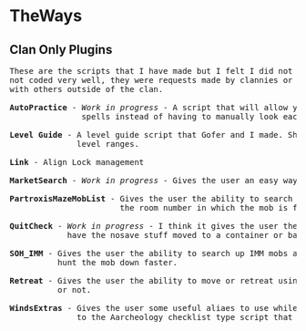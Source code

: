 # TheWays

Clan Only Plugins
-----------------
<pre>
These are the scripts that I have made but I felt I did not want to release to the public. Either they are
not coded very well, they were requests made by clannies or something that I felt was to useful to share
with others outside of the clan.

<b>AutoPractice</b> - <i>Work in progress</i> - A script that will allow you to auto practice desires skills and
               spells instead of having to manually look each one up.
                      
<b>Level Guide</b> - A level guide script that Gofer and I made. Shows some useful places to level in various
              level ranges. 

<b>Link</b> - Align Lock management

<b>MarketSearch</b> - <i>Work in progress</i> - Gives the user an easy way to search the market place.

<b>PartroxisMazeMobList</b> - Gives the user the ability to search up mobs from the Partroxis Maze and return
                       the room number in which the mob is found.
                              
<b>QuitCheck</b> - <i>Work in progress</i> - I think it gives the user the ability to quit and automatically
            have the nosave stuff moved to a container or bag.
                   
<b>SOH_IMM</b> - Gives the user the ability to search up IMM mobs and be given their secret keyword to be able to
          hunt the mob down faster.

<b>Retreat</b> - Gives the user the ability to move or retreat using the keypad. Determines if user is in combat
          or not.
          
<b>WindsExtras</b> - Gives the user some useful aliaes to use while doing winds runs as well as a script similar
              to the Aarcheology checklist type script that is floating around but for winds cards.
</pre>
